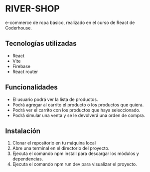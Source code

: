 # RIVER-SHOP

e-commerce de ropa básico, realizado en el curso de React de Coderhouse.

## Tecnologías utilizadas

- React
- Vite
- Firebase
- React router

## Funcionalidades

* El usuario podrá ver la lista de productos.
* Podrá agregar al carrito el producto o los productos que quiera.
* Podrá ver el carrito con los productos que haya seleccionado.
* Podrá simular una venta y se le devolverá una orden de compra.

## Instalación

1. Clonar el repositorio en tu máquina local
2. Abre una terminal en el directorio del proyecto. 
3. Ejecuta el comando npm install para descargar los módulos y dependencias. 
4. Ejecuta el comando npm run dev para visualizar el proyecto. 